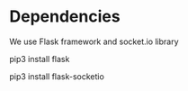 # Dependencies

We use Flask framework and socket.io library

pip3 install flask

pip3 install flask-socketio
